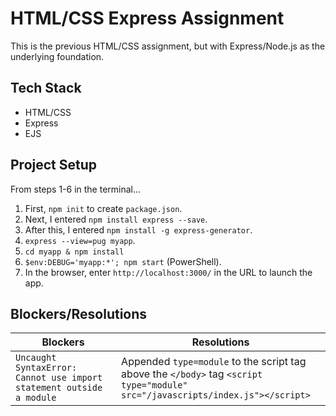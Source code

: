 # HTML/CSS Express Assignment
This is the previous HTML/CSS assignment, but with Express/Node.js as the underlying foundation.

## Tech Stack
- HTML/CSS
- Express
- EJS

## Project Setup
From steps 1-6 in the terminal...
1. First, `npm init` to create `package.json`.
2. Next, I entered `npm install express --save`.
3. After this, I entered `npm install -g express-generator`.
4. `express --view=pug myapp`.
5. `cd myapp & npm install` 
6. `$env:DEBUG='myapp:*'; npm start` (PowerShell).
7. In the browser, enter `http://localhost:3000/` in the URL to launch the app. 

## Blockers/Resolutions
| Blockers    | Resolutions |
| ----------- | ----------- |
| `Uncaught SyntaxError: Cannot use import statement outside a module`  | Appended `type=module` to the script tag above the `</body>` tag `<script type="module" src="/javascripts/index.js"></script>` |